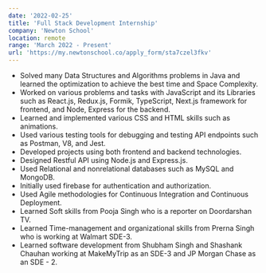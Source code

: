 ```yaml
---
date: '2022-02-25'
title: 'Full Stack Development Internship'
company: 'Newton School'
location: remote
range: 'March 2022 - Present'
url: 'https://my.newtonschool.co/apply_form/sta7czel3fkv'
---
```


- Solved many Data Structures and Algorithms problems in Java and learned the optimization to achieve the best time and Space Complexity.
- Worked on various problems and tasks with JavaScript and its Libraries such as React.js, Redux.js, Formik, TypeScript, Next.js framework for frontend, and Node, Express for the backend.
- Learned and implemented various CSS and HTML skills such as animations.
- Used various testing tools for debugging and testing API endpoints such as Postman, V8, and Jest.
- Developed projects using both frontend and backend technologies.
- Designed Restful API using Node.js and Express.js.
- Used Relational and nonrelational databases such as MySQL and MongoDB.
- Initially used firebase for authentication and authorization.
- Used Agile methodologies for Continuous Integration and Continuous Deployment.
- Learned Soft skills from Pooja Singh who is a reporter on Doordarshan TV.
- Learned Time-management and organizational skills from Prerna Singh who is working at Walmart SDE-3.
- Learned software development from Shubham Singh and Shashank Chauhan working at MakeMyTrip as an SDE-3 and JP Morgan Chase as an SDE - 2.
